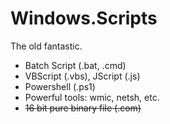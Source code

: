 # Windows.Scripts

The old fantastic.

- Batch Script (.bat, .cmd)
- VBScript (.vbs), JScript (.js)
- Powershell (.ps1)
- Powerful tools: wmic, netsh, etc.
- ~~16 bit pure binary file (.com)~~

